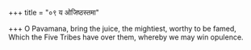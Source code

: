 +++
title = "०९ य ओजिष्ठस्तमा"

+++
O Pavamana, bring the juice, the mightiest, worthy to be famed,  
     Which the Five Tribes have over them, whereby we may win opulence.